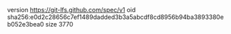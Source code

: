 version https://git-lfs.github.com/spec/v1
oid sha256:e0d2c28656c7ef1489dadded3b3a5abcdf8cd8956b94ba3893380eb052e3bea0
size 3770
